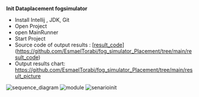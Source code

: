 **Init Dataplacement fogsimulator**  

- Install  Intellij , JDK, Git 
- Open Project 
- open MainRunner 
- Start Project
- Source code of output results : [[result_code](https://github.com/EsmaelTorabi/fog_simulator_Placement/tree/main/result_code)](https://github.com/EsmaelTorabi/fog_simulator_Placement/tree/main/result_code)
- Output results chart:  https://github.com/EsmaelTorabi/fog_simulator_Placement/tree/main/result_picture 

![sequence_diagram](https://github.com/EsmaelTorabi/fog_simulator_Placement/assets/17027422/3c3e3610-2161-4b12-8682-7d3986b8ee0e)
![module](https://github.com/EsmaelTorabi/fog_simulator_Placement/assets/17027422/eb731951-e27e-4929-8da8-faeb17b9e874)
![senarioinit](https://github.com/EsmaelTorabi/fog_simulator_Placement/assets/17027422/be714a53-1a9b-42b1-a79b-76417e3f7326)
